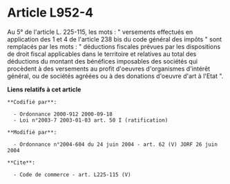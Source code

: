# Article L952-4

Au 5° de l'article L. 225-115, les mots : " versements effectués en application des 1 et 4 de l'article 238 bis du code
général des impôts " sont remplacés par les mots : " déductions fiscales prévues par les dispositions de droit fiscal
applicables dans le territoire et relatives au total des déductions du montant des bénéfices imposables des sociétés qui
procèdent à des versements au profit d'oeuvres d'organismes d'intérêt général, ou de sociétés agréées ou à des donations
d'oeuvre d'art à l'Etat ".

**Liens relatifs à cet article**

	**Codifié par**:

	  - Ordonnance 2000-912 2000-09-18
	  - Loi n°2003-7 2003-01-03 art. 50 I (ratification)

	**Modifié par**:

	  - Ordonnance n°2004-604 du 24 juin 2004 - art. 62 (V) JORF 26 juin 2004

	**Cite**:

	  - Code de commerce - art. L225-115 (V)
